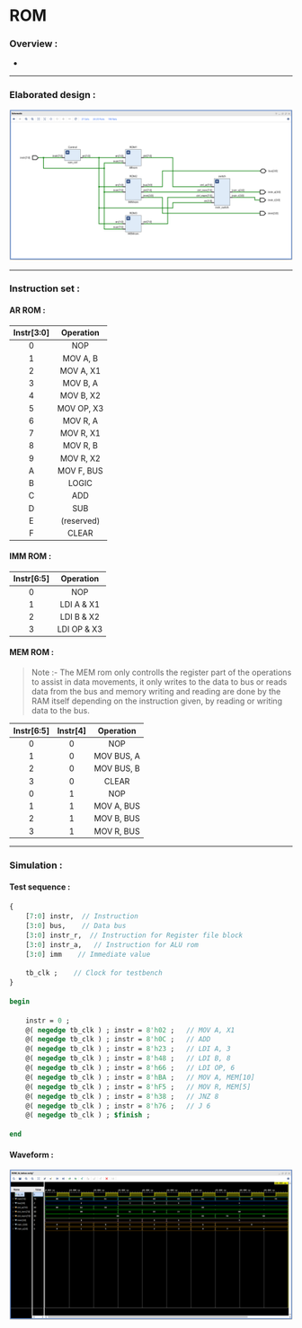 # **ROM**



### **Overview :**

- 

---

### **Elaborated design :**
![Failed to load the image!](./doc/schematic.png "Loading...")

---
 
### **Instruction set :**

#### **AR ROM :**

| Instr[3:0] | Operation          |
|:----------:|:------------------:|
| 0          | NOP                |
| 1          | MOV A, B           |
| 2          | MOV A, X1          |
| 3          | MOV B, A           |
| 4          | MOV B, X2          |
| 5          | MOV OP, X3         |
| 6          | MOV R, A           |
| 7          | MOV R, X1          |
| 8          | MOV R, B           |
| 9          | MOV R, X2          |
| A          | MOV F, BUS         |
| B          | LOGIC              |
| C          | ADD                |
| D          | SUB                |
| E          | (reserved)         |
| F          | CLEAR              |

#### **IMM ROM :**

| Instr[6:5] | Operation          |
|:----------:|:------------------:|
| 0          | NOP                |
| 1          | LDI A & X1         |
| 2          | LDI B & X2         |
| 3          | LDI OP & X3        |

#### **MEM ROM :**

> Note :- The MEM rom only controlls the register part of the  operations to assist in data movements, it only writes to the data to bus or reads data from the bus and memory writing and reading are done by the RAM itself depending on the instruction given, by reading or writing data to the bus.

| Instr[6:5] |Instr[4]| Operation          |
|:----------:|:------:|:------------------:|
| 0          |0       | NOP                |
| 1          |0       | MOV BUS, A         |
| 2          |0       | MOV BUS, B         |
| 3          |0       | CLEAR              |
| 0          |1       | NOP                |
| 1          |1       | MOV A, BUS         |
| 2          |1       | MOV B, BUS         |
| 3          |1       | MOV R, BUS         |

---

### **Simulation :**

#### **Test sequence :**
```sv ,
{
    [7:0] instr,  // Instruction
    [3:0] bus,    // Data bus
    [3:0] instr_r,  // Instruction for Register file block
    [3:0] instr_a,   // Instruction for ALU rom
    [3:0] imm    // Immediate value
    
    tb_clk ;    // Clock for testbench
}

begin

    instr = 0 ;
    @( negedge tb_clk ) ; instr = 8'h02 ;   // MOV A, X1
    @( negedge tb_clk ) ; instr = 8'h0C ;   // ADD
    @( negedge tb_clk ) ; instr = 8'h23 ;   // LDI A, 3
    @( negedge tb_clk ) ; instr = 8'h48 ;   // LDI B, 8
    @( negedge tb_clk ) ; instr = 8'h66 ;   // LDI OP, 6
    @( negedge tb_clk ) ; instr = 8'hBA ;   // MOV A, MEM[10]
    @( negedge tb_clk ) ; instr = 8'hF5 ;   // MOV R, MEM[5]
    @( negedge tb_clk ) ; instr = 8'h38 ;   // JNZ 8
    @( negedge tb_clk ) ; instr = 8'h76 ;   // J 6
    @( negedge tb_clk ) ; $finish ;

end
```

#### **Waveform :**

![Failed to load the image!](./doc/waveform.png "Loading...")